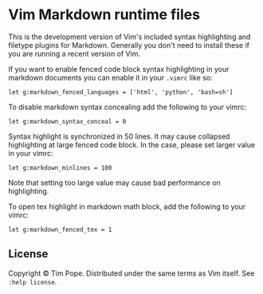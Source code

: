 # Vim Markdown runtime files

This is the development version of Vim's included syntax highlighting and
filetype plugins for Markdown.  Generally you don't need to install these if
you are running a recent version of Vim.

If you want to enable fenced code block syntax highlighting in your markdown
documents you can enable it in your `.vimrc` like so:

```viml
let g:markdown_fenced_languages = ['html', 'python', 'bash=sh']
```

To disable markdown syntax concealing add the following to your vimrc:

```viml
let g:markdown_syntax_conceal = 0
```

Syntax highlight is synchronized in 50 lines. It may cause collapsed
highlighting at large fenced code block.
In the case, please set larger value in your vimrc:

```viml
let g:markdown_minlines = 100
```

Note that setting too large value may cause bad performance on highlighting.

To open tex highlight in markdown math block, add the following to your vimrc:

```viml
let g:markdown_fenced_tex = 1
```

## License

Copyright © Tim Pope.  Distributed under the same terms as Vim itself.
See `:help license`.
